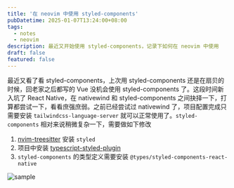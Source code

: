 ```yaml
---
title: '在 neovim 中使用 styled-components'
pubDatetime: 2025-01-07T13:24:00+08:00
tags:
  - notes
  - neovim
description: 最近又开始使用 styled-components，记录下如何在 neovim 中使用
draft: false
featured: false
---
```


最近又看了看 styled-components，上次用 styled-components 还是在扇贝的时候，回老家之后都写的 Vue 没机会使用 styled-components 了。这段时间新入坑了 React Native，在 nativewind 和 styled-components 之间抉择一下，打算都尝试一下，看看庶强庶弱。之前已经尝试过 nativewind 了，项目配置完成只需要安装 `tailwindcss-language-server` 就可以正常使用了。`styled-components` 相对来说稍微复杂一下，需要做如下修改

1. [nvim-treesitter](https://github.com/nvim-treesitter/nvim-treesitter) 安装 `styled`
2. 项目中安装 [typescript-styled-plugin](https://github.com/styled-components/typescript-styled-plugin)
3. `styled-components` 的类型定义需要安装 `@types/styled-components-react-native`

![sample](@assets/images/styled-components.png)
